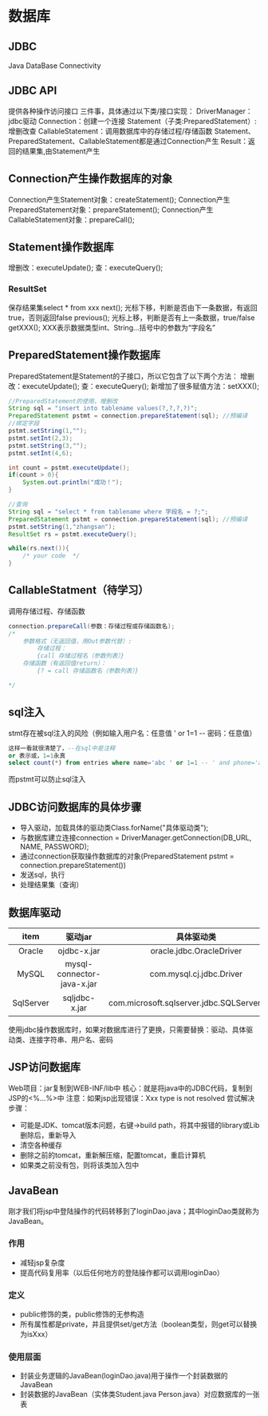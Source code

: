 # 数据库
## JDBC
Java DataBase Connectivity
## JDBC API
提供各种操作访问接口
三件事，具体通过以下类/接口实现：
DriverManager：jdbc驱动
Connection：创建一个连接
Statement（子类:PreparedStatement）:增删改查
CallableStatement：调用数据库中的存储过程/存储函数
Statement、PreparedStatement、CallableStatement都是通过Connection产生
Result：返回的结果集,由Statement产生

## Connection产生操作数据库的对象
Connection产生Statement对象：createStatement();
Connection产生PreparedStatement对象：prepareStatement();
Connection产生CallableStatement对象：prepareCall();

## Statement操作数据库
增删改：executeUpdate();
查：executeQuery();
### ResultSet
保存结果集select * from xxx
next();     光标下移，判断是否由下一条数据，有返回true，否则返回false
previous(); 光标上移，判断是否有上一条数据，true/false
getXXX();   XXX表示数据类型int、String...括号中的参数为“字段名”
## PreparedStatement操作数据库
PreparedStatement是Statement的子接口，所以它包含了以下两个方法：
增删改：executeUpdate();
查：executeQuery();
新增加了很多赋值方法：setXXX();
~~~java
//PreparedStatement的使用，增删改
String sql = "insert into tablename values(?,?,?,?)";
PreparedStatement pstmt = connection.prepareStatement(sql); //预编译
//绑定字段
pstmt.setString(1,"");
pstmt.setInt(2,3);
pstmt.setString(3,"");
pstmt.setInt(4,6);

int count = pstmt.executeUpdate();
if(count > 0){
    System.out.println("成功！");
}

//查询
String sql = "select * from tablename where 字段名 = ?;";
PreparedStatement pstmt = connection.prepareStatement(sql); //预编译
pstmt.setString(1,"zhangsan");
ResultSet rs = pstmt.executeQuery();

while(rs.next()){
    /* your code  */
}
~~~

## CallableStatment（待学习）
调用存储过程、存储函数
~~~java
connection.prepareCall(参数：存储过程或存储函数名);
/*
    参数格式（无返回值，用Out参数代替）:
        存储过程：
        {call 存储过程名（参数列表）}
    存储函数（有返回值return）：
        {? = call 存储函数名（参数列表）}

*/
~~~

## sql注入
stmt存在被sql注入的风险（例如输入用户名：任意值 ' or 1=1 --  密码：任意值）
~~~sql
这样一看就很清楚了，--在sql中是注释
or 表示或，1=1永真
select count(*) from entries where name='abc ' or 1=1 -- ' and phone='asdwqd';
~~~

而pstmt可以防止sql注入


## JDBC访问数据库的具体步骤
* 导入驱动，加载具体的驱动类Class.forName("具体驱动类");
* 与数据库建立连接connection = DriverManager.getConnection(DB_URL, NAME, PASSWORD);
* 通过connection获取操作数据库的对象(PreparedStatement pstmt = connection.prepareStatement())
* 发送sql，执行
* 处理结果集（查询）
## 数据库驱动
|item|驱动jar|具体驱动类|连接字符串|
|:-:|:-:|:-:|:-:|
|Oracle|ojdbc-x.jar|oracle.jdbc.OracleDriver|jdbc:oracle:thin@localhost:1521:ORCL
|MySQL|mysql-connector-java-x.jar|com.mysql.cj.jdbc.Driver|jdbc:mysql://localhost:3306/数据库实例名?useSSL=false&&serverTimezone=UTC
|SqlServer|sqljdbc-x.jar|com.microsoft.sqlserver.jdbc.SQLServerDriver|jdbc:microsoft:sqlserver:localhost:1433;databasenam=数据库实例名

使用jdbc操作数据库时，如果对数据库进行了更换，只需要替换：驱动、具体驱动类、连接字符串、用户名、密码

## JSP访问数据库
Web项目：jar复制到WEB-INF/lib中
核心：就是将java中的JDBC代码，复制到JSP的<%...%>中
注意：如果jsp出现错误：Xxx type is not resolved
尝试解决步骤：
* 可能是JDK、tomcat版本问题，右键->build path，将其中报错的library或Lib删除后，重新导入
* 清空各种缓存
* 删除之前的tomcat，重新解压缩，配置tomcat，重启计算机
* 如果类之前没有包，则将该类加入包中

## JavaBean
刚才我们将jsp中登陆操作的代码转移到了loginDao.java；其中loginDao类就称为JavaBean。
### 作用
* 减轻jsp复杂度
* 提高代码复用率（以后任何地方的登陆操作都可以调用loginDao）
### 定义
* public修饰的类，public修饰的无参构造
* 所有属性都是private，并且提供set/get方法（boolean类型，则get可以替换为isXxx）
### 使用层面
* 封装业务逻辑的JavaBean(loginDao.java)用于操作一个封装数据的JavaBean
* 封装数据的JavaBean（实体类Student.java Person.java）对应数据库的一张表